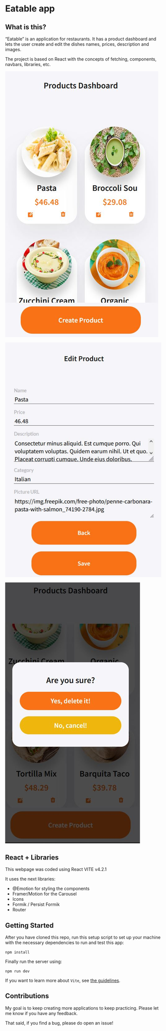 Eatable app
========

What is this?
-------------
“Eatable” is an application for restaurants. It has a product dashboard and lets the user
create and edit the dishes names, prices, description and images. 

The project is based on React with the concepts of fetching, components, navbars, libraries, etc. 

![homepage](https://raw.githubusercontent.com/Angelinis/eatable-app/main/public/Eatable_app_1.JPG)

![details1](https://raw.githubusercontent.com/Angelinis/eatable-app/main/public/Eatable_app_2.JPG)

![details2](https://raw.githubusercontent.com/Angelinis/eatable-app/main/public/Eatable_app_3.JPG)

React + Libraries 
-------------

This webpage was coded using React VITE v4.2.1

It uses the next libraries:

* @Emotion for styling the components
* Framer/Motion for the Carousel
* Icons
* Formik / Persist Formik
* Router


Getting Started
---------------

After you have cloned this repo, run this setup script to set up your machine
with the necessary dependencies to run and test this app:

    npm install

Finally run the server using:

    npm run dev
    
If you want to learn more about `Vite`, see [the guidelines][vite]. 

[vite]: (https://vitejs.dev/guide/)

Contributions
-------------

My goal is to keep creating more applications to keep practicing. Please let 
me know if you have any feedback.

That said, if you find a bug, please do open an issue!

